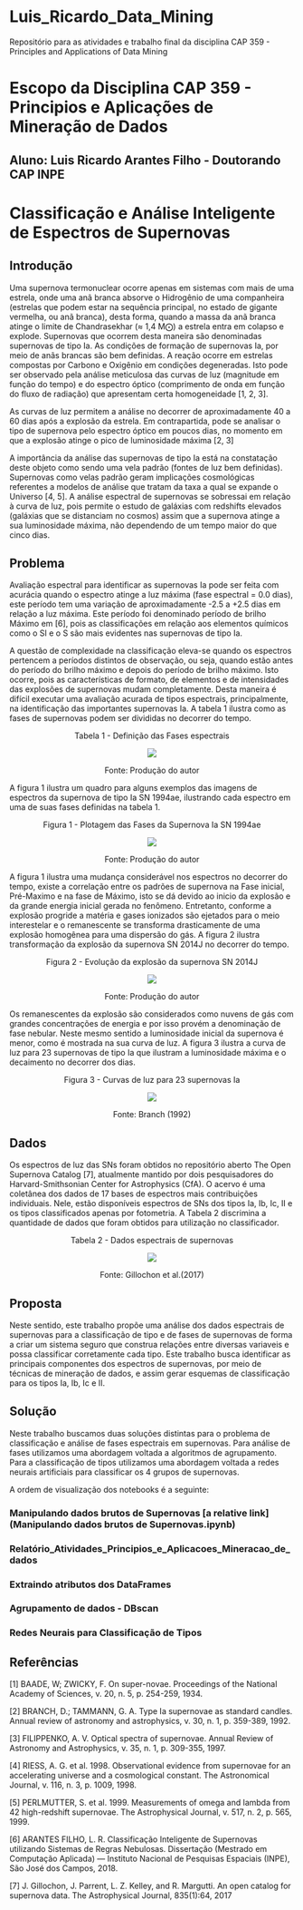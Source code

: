 # Luis_Ricardo_Data_Mining
Repositório para as atividades e trabalho final da disciplina  CAP 359 - Principles and Applications of Data Mining

# Escopo da Disciplina CAP 359 - Principios e Aplicações de Mineração de Dados
## Aluno: Luis Ricardo Arantes Filho - Doutorando CAP INPE

# Classificação e Análise Inteligente de Espectros de Supernovas

## Introdução
Uma supernova termonuclear ocorre apenas em sistemas com mais de uma estrela, onde uma anã branca absorve o Hidrogênio de uma companheira (estrelas que podem estar na sequência principal, no estado de gigante vermelha, ou anã branca), desta forma, quando a massa da anã branca atinge o limite de Chandrasekhar (≈ 1,4 M⨀) a estrela entra em colapso e explode. Supernovas que ocorrem desta maneira são denominadas supernovas de tipo Ia. As condições de formação de supernovas Ia, por meio de anãs brancas são bem definidas. A reação ocorre em estrelas compostas por Carbono e Oxigênio em condições degeneradas. Isto pode ser observado pela análise meticulosa das curvas de luz (magnitude em função do tempo) e do espectro óptico (comprimento de onda em função do fluxo de radiação) que apresentam certa homogeneidade [1, 2, 3].

As curvas de luz permitem a análise no decorrer de aproximadamente 40 a 60 dias após a explosão da estrela. Em contrapartida, pode se analisar o tipo de supernova pelo espectro óptico em poucos dias, no momento em que a explosão atinge o pico de luminosidade máxima [2, 3]

A importância da análise das supernovas de tipo Ia está na constatação deste objeto como sendo uma vela padrão (fontes de luz bem definidas). Supernovas como velas padrão geram implicações cosmológicas referentes a modelos de análise que tratam da taxa a qual se expande o Universo [4, 5]. A análise espectral de supernovas se sobressai em relação à curva de luz, pois permite o estudo de galáxias com redshifts elevados (galáxias que se distanciam no cosmos) assim que a supernova atinge a sua luminosidade máxima, não dependendo de um tempo maior do que cinco dias.

## Problema
Avaliação espectral para identificar as supernovas Ia pode ser feita com acurácia quando o espectro atinge a luz máxima (fase espectral = 0.0 dias), este período tem uma variação de aproximadamente -2.5 a +2.5 dias em relação a luz máxima. Este período foi denominado período de brilho Máximo em [6], pois as classificações em relação aos elementos químicos como o SI e o S são mais evidentes nas supernovas de tipo Ia. 

A questão de complexidade na classificação eleva-se quando os espectros pertencem a períodos distintos de observação, ou seja, quando estão antes do período do brilho máximo e depois do período de brilho máximo. Isto ocorre, pois as características de formato, de elementos e de intensidades das explosões de supernovas mudam completamente. Desta maneira é difícil executar uma avaliação acurada de tipos espectrais, principalmente, na identificação das importantes supernovas Ia. A tabela 1 ilustra como as fases de supernovas podem ser divididas no decorrer do tempo.
<p align="center"> Tabela 1 - Definição das Fases espectrais</p>

<p align="center">
<img src="https://github.com/LuisRicardoAF/Luis_Ricardo_Data_Mining/blob/master/tabela de fases.png">
</p>

<p align="center"> Fonte: Produção do autor</p>

A figura 1 ilustra um quadro para alguns exemplos das imagens de espectros da supernova de tipo Ia SN 1994ae, ilustrando cada espectro em uma de suas fases definidas na tabela 1.

<p align="center"> Figura 1 - Plotagem das Fases da Supernova Ia SN 1994ae</p>

<p align="center">
<img src="https://github.com/LuisRicardoAF/Luis_Ricardo_Data_Mining/blob/master/fases.png">
</p>

<p align="center"> Fonte: Produção do autor</p>

A figura 1 ilustra uma mudança considerável nos espectros no decorrer do tempo, existe a correlação entre os padrões de supernova na Fase inicial, Pré-Maximo e na fase de Máximo, isto se dá devido ao inicio da explosão e da grande energia inicial gerada no fenômeno. Entretanto, conforme a explosão progride a matéria e gases ionizados são ejetados para o meio interestelar e o remanescente se transforma drasticamente de uma explosão homogênea para uma dispersão do gás. A figura 2 ilustra transformação da explosão da supernova SN 2014J no decorrer do tempo.

<p align="center"> Figura 2 - Evolução da explosão da supernova SN 2014J</p>

<p align="center">
<img src="https://github.com/LuisRicardoAF/Luis_Ricardo_Data_Mining/blob/master/gas_dispersao.png">
</p>

<p align="center"> Fonte: Produção do autor</p>

Os remanescentes da explosão são considerados como nuvens de gás com grandes concentrações de energia e por isso provém a denominação de fase nebular. Neste mesmo sentido a luminosidade inicial da supernova é menor, como é mostrada na sua curva de luz. A figura 3 ilustra a curva de luz para 23 supernovas de tipo Ia que ilustram a luminosidade máxima e o decaimento no decorrer dos dias.

<p align="center"> Figura 3 - Curvas de luz para 23 supernovas Ia</p>

<p align="center">
<img src="https://github.com/LuisRicardoAF/Luis_Ricardo_Data_Mining/blob/master/curva de luz.png">
</p>

<p align="center"> Fonte: Branch (1992)</p>

## Dados

Os espectros de luz das SNs foram obtidos no repositório aberto The Open Supernova Catalog [7], atualmente mantido por dois pesquisadores do Harvard-Smithsonian Center for Astrophysics (CfA). O acervo é uma coletânea dos dados de 17 bases de espectros mais contribuições individuais. Nele, estão disponíveis espectros de SNs dos tipos Ia, Ib, Ic, II e os tipos classificados apenas por fotometria. A Tabela 2 discrimina a quantidade de dados que foram obtidos para utilização no classificador.

<p align="center"> Tabela 2 - Dados espectrais de supernovas</p>

<p align="center">
<img src="https://github.com/LuisRicardoAF/Luis_Ricardo_Data_Mining/blob/master/tabela de dados.png">
</p>

<p align="center"> Fonte: Gillochon et al.(2017)</p>

## Proposta

Neste sentido, este trabalho propõe uma análise dos dados espectrais de supernovas para a classificação de tipo e de fases de supernovas de forma a criar um sistema seguro que construa relações entre diversas variaveis e possa classificar corretamente cada tipo. Este trabalho busca identificar as principais componentes dos espectros de supernovas, por meio de técnicas de mineração de dados, e assim gerar esquemas de classificação para os tipos Ia, Ib, Ic e II.

## Solução

Neste trabalho buscamos duas soluções distintas para o problema de classificação e análise de fases espectrais em supernovas. Para análise de fases utilizamos uma abordagem voltada a algoritmos de agrupamento. Para a classificação de tipos utilizamos uma abordagem voltada a redes neurais artificiais para classificar os 4 grupos de supernovas.

A ordem de visualização dos notebooks é a seguinte:

### Manipulando dados brutos de Supernovas [a relative link](Manipulando dados brutos de Supernovas.ipynb)
### Relatório_Atividades_Principios_e_Aplicacoes_Mineracao_de_dados
### Extraindo atributos dos DataFrames
### Agrupamento de dados - DBscan
### Redes Neurais para Classificação de Tipos

## Referências
[1]	BAADE, W; ZWICKY, F. On super-novae. Proceedings of the National  Academy of Sciences, v. 20, n. 5, p. 254-259, 1934.

[2]	BRANCH, D.; TAMMANN, G. A. Type Ia supernovae as standard candles. Annual review of astronomy and astrophysics, v. 30, n. 1, p. 359-389, 1992.

[3]	FILIPPENKO, A. V. Optical spectra of supernovae. Annual Review of Astronomy and Astrophysics, v. 35, n. 1, p. 309-355, 1997.

[4]	RIESS, A. G. et al. 1998. Observational evidence from supernovae for an accelerating universe and a cosmological constant. The Astronomical Journal, v. 116, n. 3, p. 1009, 1998.

[5]	PERLMUTTER, S. et al. 1999. Measurements of omega and lambda from 42 high-redshift supernovae. The Astrophysical Journal, v. 517, n. 2, p. 565, 1999.

[6]	ARANTES FILHO, L. R. Classificação Inteligente de Supernovas utilizando Sistemas de Regras Nebulosas. Dissertação (Mestrado em Computação Aplicada) — Instituto Nacional de Pesquisas Espaciais (INPE), São José dos Campos, 2018.

[7] J. Gillochon, J. Parrent, L. Z. Kelley, and R. Margutti. An open catalog for supernova data. The Astrophysical Journal, 835(1):64, 2017
